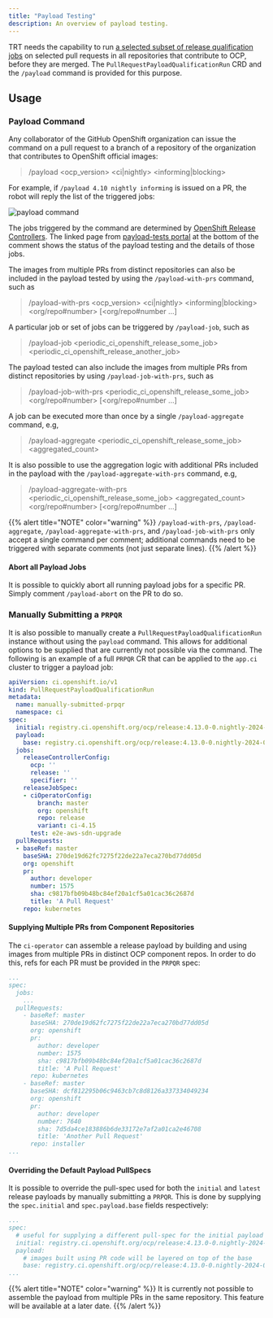 ```yaml
---
title: "Payload Testing"
description: An overview of payload testing.
---
```


TRT needs the capability to run [a selected subset of release qualification jobs](https://docs.google.com/document/d/1x-hGyTnWFUuN5UMGdUnL9yK27kIUX31AfOigJrWrc2o/edit?usp=sharing) on selected pull requests in all repositories that contribute to OCP, before they are merged.
The `PullRequestPayloadQualificationRun` CRD and the `/payload` command is provided for this purpose.


## Usage

### Payload Command
Any collaborator of the GitHub OpenShift organization can issue the command on a pull request to a branch of a repository of the organization that contributes to OpenShift official images:

> /payload <ocp_version> <ci|nightly> <informing|blocking>

For example, if `/payload 4.10 nightly informing` is issued on a PR, the robot will reply the list of the triggered jobs:

![payload command](/payload-cmd.png)

The jobs triggered by the command are determined by [OpenShift Release Controllers](/docs/getting-started/useful-links/#services).
The linked page from [payload-tests portal](https://pr-payload-tests.ci.openshift.org/runs/) at the bottom of the comment shows the status of the payload testing and the details of those jobs.

The images from multiple PRs from distinct repositories can also be included in the payload tested by using the `/payload-with-prs` command, such as
> /payload-with-prs <ocp_version> <ci|nightly> <informing|blocking> <org/repo#number> [<org/repo#number ...]

A particular job or set of jobs can be triggered by `/payload-job`, such as

> /payload-job <periodic_ci_openshift_release_some_job> <periodic_ci_openshift_release_another_job>

The payload tested can also include the images from multiple PRs from distinct repositories by using `/payload-job-with-prs`, such as

> /payload-job-with-prs <periodic_ci_openshift_release_some_job> <org/repo#number> [<org/repo#number ...]

A job can be executed more than once by a single `/payload-aggregate` command, e.g, 

> /payload-aggregate <periodic_ci_openshift_release_some_job> <aggregated_count>

It is also possible to use the aggregation logic with additional PRs included in the payload with the `/payload-aggregate-with-prs` command, e.g, 

> /payload-aggregate-with-prs <periodic_ci_openshift_release_some_job> <aggregated_count> <org/repo#number> [<org/repo#number ...]

{{% alert title="NOTE" color="warning" %}}
`/payload-with-prs`, `/payload-aggregate`, `/payload-aggregate-with-prs`, and `/payload-job-with-prs` only accept a single command per comment; additional commands need to be triggered with separate comments (not just separate lines).
{{% /alert %}}

#### Abort all Payload Jobs
It is possible to quickly abort all running payload jobs for a specific PR. Simply comment `/payload-abort` on the PR to do so.

### Manually Submitting a `PRPQR`
It is also possible to manually create a `PullRequestPayloadQualificationRun` instance without using the `payload` command.
This allows for additional options to be supplied that are currently not possible via the command.
The following is an example of a full `PRPQR` CR that can be applied to the `app.ci` cluster to trigger a payload job:

```yaml
apiVersion: ci.openshift.io/v1
kind: PullRequestPayloadQualificationRun
metadata:
  name: manually-submitted-prpqr
  namespace: ci
spec:
  initial: registry.ci.openshift.org/ocp/release:4.13.0-0.nightly-2024-02-01-213342
  payload:
    base: registry.ci.openshift.org/ocp/release:4.13.0-0.nightly-2024-02-06-120750
  jobs:
    releaseControllerConfig:
      ocp: ''
      release: ''
      specifier: ''
    releaseJobSpec:
    - ciOperatorConfig:
        branch: master
        org: openshift
        repo: release
        variant: ci-4.15
      test: e2e-aws-sdn-upgrade
  pullRequests:
  - baseRef: master
    baseSHA: 270de19d62fc7275f22de22a7eca270bd77dd05d
    org: openshift
    pr:
      author: developer
      number: 1575
      sha: c9817bfb09b48bc84ef20a1cf5a01cac36c2687d
      title: 'A Pull Request'
    repo: kubernetes
```

#### Supplying Multiple PRs from Component Repositories
The `ci-operator` can assemble a release payload by building and using images from multiple PRs in distinct OCP component repos.
In order to do this, refs for each PR must be provided in the `PRPQR` spec:

```yaml
...
spec:
  jobs:
    ...
  pullRequests:
    - baseRef: master
      baseSHA: 270de19d62fc7275f22de22a7eca270bd77dd05d
      org: openshift
      pr:
        author: developer
        number: 1575
        sha: c9817bfb09b48bc84ef20a1cf5a01cac36c2687d
        title: 'A Pull Request'
      repo: kubernetes
    - baseRef: master
      baseSHA: dcf812295b06c9463cb7c8d8126a337334049234
      org: openshift
      pr:
        author: developer
        number: 7640
        sha: 7d5da4ce183886b6de33172e7af2a01ca2e46708
        title: 'Another Pull Request'
      repo: installer
...
```

#### Overriding the Default Payload PullSpecs
It is possible to override the pull-spec used for both the `initial` and `latest` release payloads by manually submitting a `PRPQR`.
This is done by supplying the `spec.initial` and `spec.payload.base` fields respectively:
```yaml
...
spec:
  # useful for supplying a different pull-spec for the initial payload during 'upgrade' jobs
  initial: registry.ci.openshift.org/ocp/release:4.13.0-0.nightly-2024-02-01-213342 
  payload:
    # images built using PR code will be layered on top of the base
    base: registry.ci.openshift.org/ocp/release:4.13.0-0.nightly-2024-02-06-120750
...
```

{{% alert title="NOTE" color="warning" %}}
It is currently not possible to assemble the payload from multiple PRs in the same repository. This feature will be available at a later date.
{{% /alert %}}
